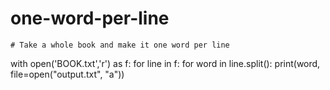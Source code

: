 # one-word-per-line


    # Take a whole book and make it one word per line 
with open('BOOK.txt','r') as f:
    for line in f:
        for word in line.split():
            print(word, file=open("output.txt", "a")) 
            
            

